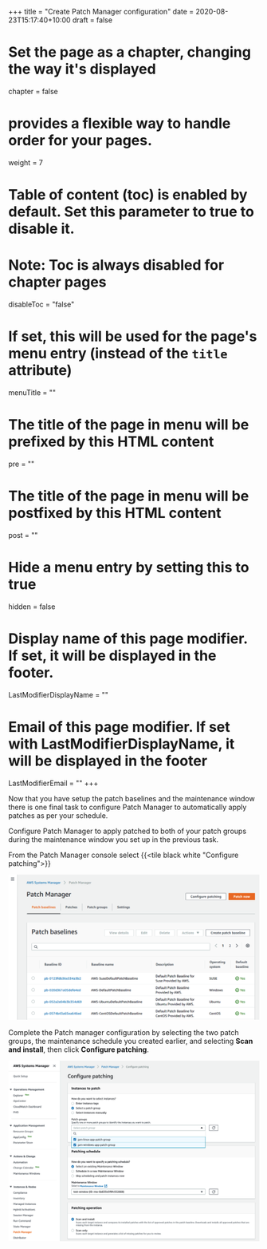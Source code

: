 +++
title = "Create Patch Manager configuration"
date = 2020-08-23T15:17:40+10:00
draft = false

# Set the page as a chapter, changing the way it's displayed
chapter = false

# provides a flexible way to handle order for your pages.
weight = 7
# Table of content (toc) is enabled by default. Set this parameter to true to disable it.
# Note: Toc is always disabled for chapter pages
disableToc = "false"
# If set, this will be used for the page's menu entry (instead of the `title` attribute)
menuTitle = ""
# The title of the page in menu will be prefixed by this HTML content
pre = ""
# The title of the page in menu will be postfixed by this HTML content
post = ""
# Hide a menu entry by setting this to true
hidden = false
# Display name of this page modifier. If set, it will be displayed in the footer.
LastModifierDisplayName = ""
# Email of this page modifier. If set with LastModifierDisplayName, it will be displayed in the footer
LastModifierEmail = ""
+++

Now that you have setup the patch baselines and the maintenance window there is one final task to configure Patch Manager to automatically apply patches as per your schedule. 

Configure Patch Manager to apply patched to both of your patch groups during the maintenance window you set up in the previous task.

From the Patch Manager console select {{<tile black white "Configure patching">}}

![ssm-patch-manager](ssm-patch-baselines.png)

Complete the Patch manager configuration by selecting the two patch groups, the maintenance schedule you created earlier, and selecting **Scan and install**, then click **Configure patching**.

![ssm-configure-patching](ssm-configure-patching.png)

